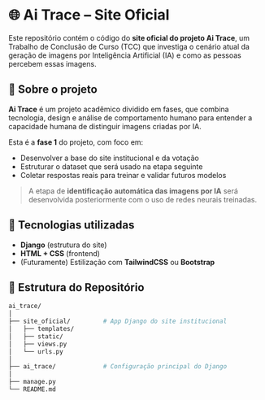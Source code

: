 # 🌐 Ai Trace – Site Oficial

Este repositório contém o código do **site oficial do projeto Ai Trace**, um Trabalho de Conclusão de Curso (TCC) que investiga o cenário atual da geração de imagens por Inteligência Artificial (IA) e como as pessoas percebem essas imagens.

## 🧠 Sobre o projeto

**Ai Trace** é um projeto acadêmico dividido em fases, que combina tecnologia, design e análise de comportamento humano para entender a capacidade humana de distinguir imagens criadas por IA.

Esta é a **fase 1** do projeto, com foco em:

- Desenvolver a base do site institucional e da votação
- Estruturar o dataset que será usado na etapa seguinte
- Coletar respostas reais para treinar e validar futuros modelos

> A etapa de **identificação automática das imagens por IA** será desenvolvida posteriormente com o uso de redes neurais treinadas.

## 🚀 Tecnologias utilizadas

- **Django** (estrutura do site)
- **HTML + CSS** (frontend)
- (Futuramente) Estilização com **TailwindCSS** ou **Bootstrap**

## 📁 Estrutura do Repositório

```bash
ai_trace/
│
├── site_oficial/         # App Django do site institucional
│   ├── templates/
│   ├── static/
│   ├── views.py
│   └── urls.py
│
├── ai_trace/             # Configuração principal do Django
│
├── manage.py
└── README.md
